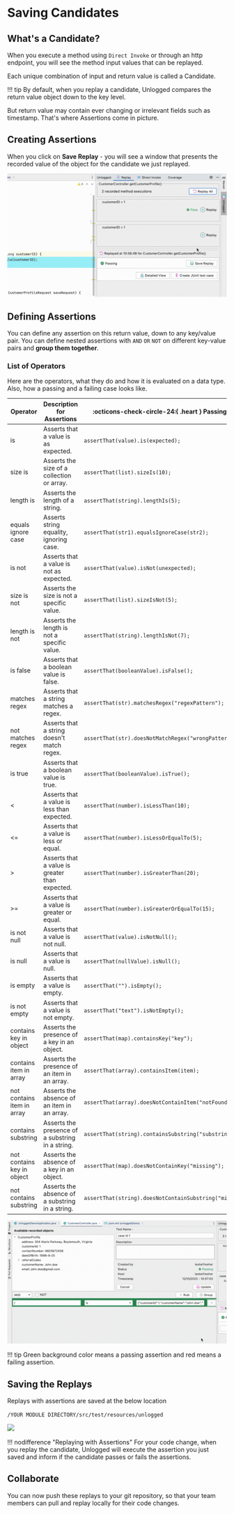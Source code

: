 # Saving Candidates

## What's a Candidate? 

When you execute a method using ```Direct Invoke``` or through an http endpoint, you will see the method input values that can be replayed. 

Each unique combination of input and return value is called a Candidate.

!!! tip 
    By default, when you replay a candidate, Unlogged compares the return value object down to the key level. 

But return value may contain ever changing or irrelevant fields such as timestamp. That's where Assertions come in picture.

## Creating Assertions

When you click on **Save Replay** - you will see a window that presents the recorded value of the object for the candidate we just replayed.  

![](assets/images/assertion.gif)

## Defining Assertions

You can define any assertion on this return value, down to any key/value pair. You can define nested assertions with ```AND``` ```OR``` ```NOT``` on different key-value pairs and **group them together**. 

### List of Operators

Here are the operators, what they do and how it is evaluated on a data type. Also, how a passing and a failing case looks like.

| Operator               | Description for Assertions                   |:octicons-check-circle-24:{ .heart } Passing Case                |:fontawesome-solid-face-grin-tongue-squint:{ .heart } Failing Case               |
|------------------------|----------------------------------------------|---------------------------------|---------------------------------|
| is                     | Asserts that a value is as expected.        | `assertThat(value).is(expected);` | `assertThat(value).is(unexpected);` |
| size is                | Asserts the size of a collection or array.  | `assertThat(list).sizeIs(10);`    | `assertThat(list).sizeIs(5);`      |
| length is              | Asserts the length of a string.            | `assertThat(string).lengthIs(5);` | `assertThat(string).lengthIs(7);`   |
| equals ignore case    | Asserts string equality, ignoring case.    | `assertThat(str1).equalsIgnoreCase(str2);` | `assertThat(str1).equalsIgnoreCase("Different");` |
| is not                 | Asserts that a value is not as expected.    | `assertThat(value).isNot(unexpected);` | `assertThat(value).isNot(expected);` |
| size is not            | Asserts the size is not a specific value.   | `assertThat(list).sizeIsNot(5);` | `assertThat(list).sizeIsNot(10);` |
| length is not          | Asserts the length is not a specific value. | `assertThat(string).lengthIsNot(7);` | `assertThat(string).lengthIsNot(5);` |
| is false              | Asserts that a boolean value is false.     | `assertThat(booleanValue).isFalse();` | `assertThat(trueValue).isFalse();` |
| matches regex         | Asserts that a string matches a regex.      | `assertThat(str).matchesRegex("regexPattern");` | `assertThat(str).matchesRegex("wrongPattern");` |
| not matches regex     | Asserts that a string doesn't match regex. | `assertThat(str).doesNotMatchRegex("wrongPattern");` | `assertThat(str).doesNotMatchRegex("regexPattern");` |
| is true               | Asserts that a boolean value is true.      | `assertThat(booleanValue).isTrue();` | `assertThat(falseValue).isTrue();` |
| <                      | Asserts that a value is less than expected. | `assertThat(number).isLessThan(10);` | `assertThat(number).isLessThan(5);` |
| <=                     | Asserts that a value is less or equal.     | `assertThat(number).isLessOrEqualTo(5);` | `assertThat(number).isLessOrEqualTo(4);` |
| >                      | Asserts that a value is greater than expected. | `assertThat(number).isGreaterThan(20);` | `assertThat(number).isGreaterThan(25);` |
| >=                     | Asserts that a value is greater or equal.  | `assertThat(number).isGreaterOrEqualTo(15);` | `assertThat(number).isGreaterOrEqualTo(16);` |
| is not null           | Asserts that a value is not null.          | `assertThat(value).isNotNull();` | `assertThat(nullValue).isNotNull();` |
| is null               | Asserts that a value is null.              | `assertThat(nullValue).isNull();` | `assertThat(value).isNull();` |
| is empty              | Asserts that a value is empty.             | `assertThat("").isEmpty();` | `assertThat("text").isEmpty();` |
| is not empty          | Asserts that a value is not empty.         | `assertThat("text").isNotEmpty();` | `assertThat("").isNotEmpty();` |
| contains key in object | Asserts the presence of a key in an object. | `assertThat(map).containsKey("key");` | `assertThat(map).containsKey("missing");` |
| contains item in array | Asserts the presence of an item in an array. | `assertThat(array).containsItem(item);` | `assertThat(array).containsItem("notFound");` |
| not contains item in array | Asserts the absence of an item in an array. | `assertThat(array).doesNotContainItem("notFound");` | `assertThat(array).doesNotContainItem(item);` |
| contains substring     | Asserts the presence of a substring in a string. | `assertThat(string).containsSubstring("substring");` | `assertThat(string).containsSubstring("missing");` |
| not contains key in object | Asserts the absence of a key in an object. | `assertThat(map).doesNotContainKey("missing");` | `assertThat(map).doesNotContainKey("key");` |
| not contains substring | Asserts the absence of a substring in a string. | `assertThat(string).doesNotContainSubstring("missing");` | `assertThat(string).doesNotContainSubstring("substring");` |


![](assets/images/defineassertion.gif)

!!! tip
    Green background color means a passing assertion and red means a failing assertion. 

## Saving the Replays

Replays with assertions are saved at the below location

```/YOUR MODULE DIRECTORY/src/test/resources/unlogged```

![](assets/images/savelocation.png)

!!! nodifference "Replaying with Assertions"
    For your code change, when you replay the candidate, Unlogged will execute the assertion you just saved and inform if the candidate passes or fails the assertions.

## Collaborate

You can now push these replays to your git repository, so that your team members can pull and replay locally for their code changes.